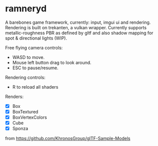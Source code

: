 # ramneryd

A barebones game framework, currently: input, imgui ui and rendering. Rendering is built on trekanten, a vulkan wrapper.
Currently supports metallic-roughness PBR as defined by gltf and also shadow mapping for spot & directional lights (WIP).

Free flying camera controls:
* WASD to move.
* Mouse left button drag to look around.
* ESC to pause/resume.

Rendering controls:
* R to reload all shaders

Renders:

- [x] Box
- [x] BoxTextured
- [x] BoxVertexColors
- [x] Cube
- [x] Sponza

from https://github.com/KhronosGroup/glTF-Sample-Models
